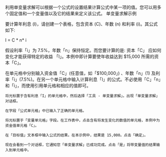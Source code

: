 利用单变量求解可以根据一个公式的设置结果计算公式中某一项的值。您可以用多个固定值和一个变量值以及它的结果来定义该公式。
单变量求解示例

要计算年利息 (I)，请创建一个表格，包含资本 (C)、年数 (n) 和利率 (i)。其公式如下:

I = C * n* i

假设利率「i」为 7.5%，年数「n」保持恒定。而您要计算的是: 资本「C」 应如何变化才能获得特定的收益 「I」。本例中即计算要使年收益达到 $15,000 所需的资本「C」。

在单元格中分别输入资金值「C」(任意值，如「$100,000」) 、年数「n」(1) 及利率「i」(7.5%)。在另一个单元格中输入计算利息「I」的公式。不必使用「C」「n」和「i」，而使用引用单元格和相应的值即可。

    将光标置于含有利息「I」的单元格中，然后选择「工具 - 单变量求解」。出现「单变量求解」对话框。

    在字段「公式单元格」中已输入了正确的单元格。

    将光标置于「变量单元格」字段。在工作表中，点击含有将发生变化的数值的单元格，本例中为资金值单元格「C」。

    在「目标值」文本框中输入公式的结果。在本示例中，结果是 15,000。点击「确定」。

    现在会看到一个对话框，它通知您「单变量求解」已成功完成。点击「是」将带变量值的结果输入到单元格中。
